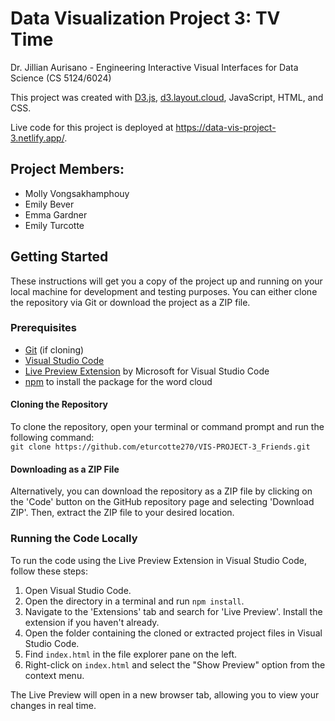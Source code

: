 # Data Visualization Project 3: TV Time
Dr. Jillian Aurisano - Engineering Interactive Visual Interfaces for Data Science (CS 5124/6024)

This project was created with [D3.js](https://d3js.org/), [d3.layout.cloud](https://www.npmjs.com/package/d3.layout.cloud), JavaScript, HTML, and CSS.

Live code for this project is deployed at https://data-vis-project-3.netlify.app/.

## Project Members:
- Molly Vongsakhamphouy
- Emily Bever
- Emma Gardner
- Emily Turcotte

## Getting Started

These instructions will get you a copy of the project up and running on your local machine for development and testing purposes. You can either clone the repository via Git or download the project as a ZIP file.

### Prerequisites

- [Git](https://git-scm.com/downloads) (if cloning)
- [Visual Studio Code](https://code.visualstudio.com/download)
- [Live Preview Extension](https://marketplace.visualstudio.com/items?itemName=ms-vscode.live-server) by Microsoft for Visual Studio Code
- [npm](https://docs.npmjs.com/downloading-and-installing-node-js-and-npm) to install the package for the word cloud

#### Cloning the Repository

To clone the repository, open your terminal or command prompt and run the following command:\
`git clone https://github.com/eturcotte270/VIS-PROJECT-3_Friends.git`

#### Downloading as a ZIP File

Alternatively, you can download the repository as a ZIP file by clicking on the 'Code' button on the GitHub repository page and selecting 'Download ZIP'. Then, extract the ZIP file to your desired location.

### Running the Code Locally

To run the code using the Live Preview Extension in Visual Studio Code, follow these steps:

1. Open Visual Studio Code.
2. Open the directory in a terminal and run `npm install`.
3. Navigate to the 'Extensions' tab and search for 'Live Preview'. Install the extension if you haven't already.
4. Open the folder containing the cloned or extracted project files in Visual Studio Code.
5. Find `index.html` in the file explorer pane on the left.
6. Right-click on `index.html` and select the "Show Preview" option from the context menu.

The Live Preview will open in a new browser tab, allowing you to view your changes in real time.

